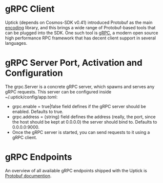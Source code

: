 # gRPC Client

Uptick (depends on Cosmos-SDK v0.41) introduced Protobuf as the main [encoding](https://github.com/cosmos/cosmos-sdk/blob/master/docs/core/encoding.md) library, and this brings a wide range of Protobuf-based tools that can be plugged into the SDK. One such tool is [gRPC](https://grpc.io/), a modern open source high performance RPC framework that has decent client support in several languages.

# gRPC Server Port, Activation and Configuration

The grpc.Server is a concrete gRPC server, which spawns and serves any gRPC requests. This server can be configured inside ~/.uptick/config/app.toml:

  * grpc.enable = true|false field defines if the gRPC server should be enabled. Defaults to true. 
  * grpc.address = {string} field defines the address (really, the port, since the host should be kept at 0.0.0.0) the server should bind to. Defaults to 0.0.0.0:9000.
  * Once the gRPC server is started, you can send requests to it using a gRPC client.

# gRPC Endpoints

An overview of all available gRPC endpoints shipped with the Uptick is [Protobuf documention](protobuf/readme.md).
